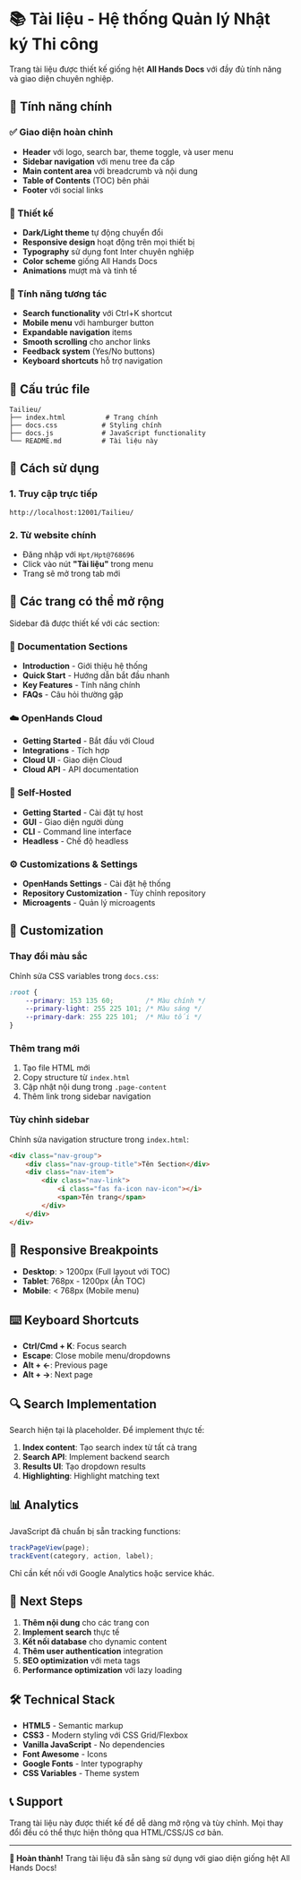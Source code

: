 # 📚 Tài liệu - Hệ thống Quản lý Nhật ký Thi công

Trang tài liệu được thiết kế giống hệt **All Hands Docs** với đầy đủ tính năng và giao diện chuyên nghiệp.

## 🌟 Tính năng chính

### ✅ Giao diện hoàn chỉnh
- **Header** với logo, search bar, theme toggle, và user menu
- **Sidebar navigation** với menu tree đa cấp
- **Main content area** với breadcrumb và nội dung
- **Table of Contents** (TOC) bên phải
- **Footer** với social links

### 🎨 Thiết kế
- **Dark/Light theme** tự động chuyển đổi
- **Responsive design** hoạt động trên mọi thiết bị
- **Typography** sử dụng font Inter chuyên nghiệp
- **Color scheme** giống All Hands Docs
- **Animations** mượt mà và tinh tế

### 🔧 Tính năng tương tác
- **Search functionality** với Ctrl+K shortcut
- **Mobile menu** với hamburger button
- **Expandable navigation** items
- **Smooth scrolling** cho anchor links
- **Feedback system** (Yes/No buttons)
- **Keyboard shortcuts** hỗ trợ navigation

## 📁 Cấu trúc file

```
Tailieu/
├── index.html          # Trang chính
├── docs.css           # Styling chính
├── docs.js            # JavaScript functionality
└── README.md          # Tài liệu này
```

## 🚀 Cách sử dụng

### 1. Truy cập trực tiếp
```
http://localhost:12001/Tailieu/
```

### 2. Từ website chính
- Đăng nhập với `Hpt/Hpt@768696`
- Click vào nút **"Tài liệu"** trong menu
- Trang sẽ mở trong tab mới

## 🎯 Các trang có thể mở rộng

Sidebar đã được thiết kế với các section:

### 📖 Documentation Sections
- **Introduction** - Giới thiệu hệ thống
- **Quick Start** - Hướng dẫn bắt đầu nhanh
- **Key Features** - Tính năng chính
- **FAQs** - Câu hỏi thường gặp

### ☁️ OpenHands Cloud
- **Getting Started** - Bắt đầu với Cloud
- **Integrations** - Tích hợp
- **Cloud UI** - Giao diện Cloud
- **Cloud API** - API documentation

### 🔧 Self-Hosted
- **Getting Started** - Cài đặt tự host
- **GUI** - Giao diện người dùng
- **CLI** - Command line interface
- **Headless** - Chế độ headless

### ⚙️ Customizations & Settings
- **OpenHands Settings** - Cài đặt hệ thống
- **Repository Customization** - Tùy chỉnh repository
- **Microagents** - Quản lý microagents

## 🎨 Customization

### Thay đổi màu sắc
Chỉnh sửa CSS variables trong `docs.css`:

```css
:root {
    --primary: 153 135 60;        /* Màu chính */
    --primary-light: 255 225 101; /* Màu sáng */
    --primary-dark: 255 225 101;  /* Màu tối */
}
```

### Thêm trang mới
1. Tạo file HTML mới
2. Copy structure từ `index.html`
3. Cập nhật nội dung trong `.page-content`
4. Thêm link trong sidebar navigation

### Tùy chỉnh sidebar
Chỉnh sửa navigation structure trong `index.html`:

```html
<div class="nav-group">
    <div class="nav-group-title">Tên Section</div>
    <div class="nav-item">
        <div class="nav-link">
            <i class="fas fa-icon nav-icon"></i>
            <span>Tên trang</span>
        </div>
    </div>
</div>
```

## 📱 Responsive Breakpoints

- **Desktop**: > 1200px (Full layout với TOC)
- **Tablet**: 768px - 1200px (Ẩn TOC)
- **Mobile**: < 768px (Mobile menu)

## ⌨️ Keyboard Shortcuts

- **Ctrl/Cmd + K**: Focus search
- **Escape**: Close mobile menu/dropdowns
- **Alt + ←**: Previous page
- **Alt + →**: Next page

## 🔍 Search Implementation

Search hiện tại là placeholder. Để implement thực tế:

1. **Index content**: Tạo search index từ tất cả trang
2. **Search API**: Implement backend search
3. **Results UI**: Tạo dropdown results
4. **Highlighting**: Highlight matching text

## 📊 Analytics

JavaScript đã chuẩn bị sẵn tracking functions:

```javascript
trackPageView(page);
trackEvent(category, action, label);
```

Chỉ cần kết nối với Google Analytics hoặc service khác.

## 🎯 Next Steps

1. **Thêm nội dung** cho các trang con
2. **Implement search** thực tế
3. **Kết nối database** cho dynamic content
4. **Thêm user authentication** integration
5. **SEO optimization** với meta tags
6. **Performance optimization** với lazy loading

## 🛠️ Technical Stack

- **HTML5** - Semantic markup
- **CSS3** - Modern styling với CSS Grid/Flexbox
- **Vanilla JavaScript** - No dependencies
- **Font Awesome** - Icons
- **Google Fonts** - Inter typography
- **CSS Variables** - Theme system

## 📞 Support

Trang tài liệu này được thiết kế để dễ dàng mở rộng và tùy chỉnh. Mọi thay đổi đều có thể thực hiện thông qua HTML/CSS/JS cơ bản.

---

**🎉 Hoàn thành!** Trang tài liệu đã sẵn sàng sử dụng với giao diện giống hệt All Hands Docs!